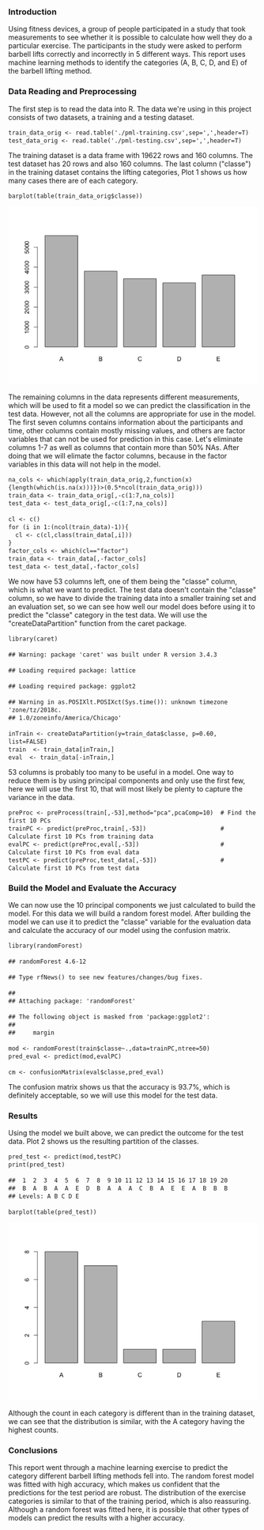 ### Introduction

Using fitness devices, a group of people participated in a study that
took measurements to see whether it is possible to calculate how well
they do a particular exercise. The participants in the study were asked
to perform barbell lifts correctly and incorrectly in 5 different ways.
This report uses machine learning methods to identify the categories (A,
B, C, D, and E) of the barbell lifting method.

### Data Reading and Preprocessing

The first step is to read the data into R. The data we're using in this
project consists of two datasets, a training and a testing dataset.

    train_data_orig <- read.table('./pml-training.csv',sep=',',header=T)
    test_data_orig <- read.table('./pml-testing.csv',sep=',',header=T)

The training dataset is a data frame with 19622 rows and 160 columns.
The test dataset has 20 rows and also 160 columns. The last column
("classe") in the training dataset contains the lifting categories, Plot
1 shows us how many cases there are of each category.

    barplot(table(train_data_orig$classe))

![](project_files/figure-markdown_strict/plot1-1.png)

The remaining columns in the data represents different measurements,
which will be used to fit a model so we can predict the classification
in the test data. However, not all the columns are appropriate for use
in the model. The first seven columns contains information about the
participants and time, other columns contain mostly missing values, and
others are factor variables that can not be used for prediction in this
case. Let's eliminate columns 1-7 as well as columns that contain more
than 50% NAs. After doing that we will elimate the factor columns,
because in the factor variables in this data will not help in the model.

    na_cols <- which(apply(train_data_orig,2,function(x){length(which(is.na(x)))})>(0.5*ncol(train_data_orig)))
    train_data <- train_data_orig[,-c(1:7,na_cols)]
    test_data <- test_data_orig[,-c(1:7,na_cols)]

    cl <- c()
    for (i in 1:(ncol(train_data)-1)){
      cl <- c(cl,class(train_data[,i]))
    } 
    factor_cols <- which(cl=="factor")
    train_data <- train_data[,-factor_cols]
    test_data <- test_data[,-factor_cols]

We now have 53 columns left, one of them being the "classe" column,
which is what we want to predict. The test data doesn't contain the
"classe" column, so we have to divide the training data into a smaller
training set and an evaluation set, so we can see how well our model
does before using it to predict the "classe" category in the test data.
We will use the "createDataPartition" function from the caret package.

    library(caret)

    ## Warning: package 'caret' was built under R version 3.4.3

    ## Loading required package: lattice

    ## Loading required package: ggplot2

    ## Warning in as.POSIXlt.POSIXct(Sys.time()): unknown timezone 'zone/tz/2018c.
    ## 1.0/zoneinfo/America/Chicago'

    inTrain <- createDataPartition(y=train_data$classe, p=0.60, list=FALSE)
    train  <- train_data[inTrain,]
    eval  <- train_data[-inTrain,]

53 columns is probably too many to be useful in a model. One way to
reduce them is by using principal components and only use the first few,
here we will use the first 10, that will most likely be plenty to
capture the variance in the data.

    preProc <- preProcess(train[,-53],method="pca",pcaComp=10)  # Find the first 10 PCs
    trainPC <- predict(preProc,train[,-53])                     # Calculate first 10 PCs from training data
    evalPC <- predict(preProc,eval[,-53])                       # Calculate first 10 PCs from eval data
    testPC <- predict(preProc,test_data[,-53])                  # Calculate first 10 PCs from test data

### Build the Model and Evaluate the Accuracy

We can now use the 10 principal components we just calculated to build
the model. For this data we will build a random forest model. After
building the model we can use it to predict the "classe" variable for
the evaluation data and calculate the accuracy of our model using the
confusion matrix.

    library(randomForest)

    ## randomForest 4.6-12

    ## Type rfNews() to see new features/changes/bug fixes.

    ## 
    ## Attaching package: 'randomForest'

    ## The following object is masked from 'package:ggplot2':
    ## 
    ##     margin

    mod <- randomForest(train$classe~.,data=trainPC,ntree=50)
    pred_eval <- predict(mod,evalPC)

    cm <- confusionMatrix(eval$classe,pred_eval)

The confusion matrix shows us that the accuracy is 93.7%, which is
definitely acceptable, so we will use this model for the test data.

### Results

Using the model we built above, we can predict the outcome for the test
data. Plot 2 shows us the resulting partition of the classes.

    pred_test <- predict(mod,testPC)
    print(pred_test)

    ##  1  2  3  4  5  6  7  8  9 10 11 12 13 14 15 16 17 18 19 20 
    ##  B  A  B  A  A  E  D  B  A  A  A  C  B  A  E  E  A  B  B  B 
    ## Levels: A B C D E

    barplot(table(pred_test))

![](project_files/figure-markdown_strict/predict-1.png)

Although the count in each category is different than in the training
dataset, we can see that the distribution is similar, with the A
category having the highest counts.

### Conclusions

This report went through a machine learning exercise to predict the
category different barbell lifting methods fell into. The random forest
model was fitted with high accuracy, which makes us confident that the
predictions for the test period are robust. The distribution of the
exercise categories is similar to that of the training period, which is
also reassuring. Although a random forest was fitted here, it is
possible that other types of models can predict the results with a
higher accuracy.
